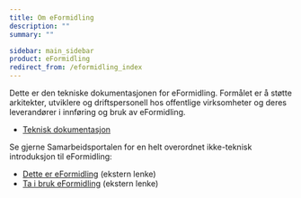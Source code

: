 ```yaml
---
title: Om eFormidling
description: ""
summary: ""

sidebar: main_sidebar
product: eFormidling
redirect_from: /eformidling_index
---
```


Dette er den tekniske dokumentasjonen for eFormidling. Formålet er å støtte arkitekter, utviklere og driftspersonell hos
offentlige virksomheter og deres leverandører i innføring og bruk av eFormidling.

- [Teknisk dokumentasjon](Introduksjon/)

Se gjerne Samarbeidsportalen for en helt overordnet ikke-teknisk introduksjon til eFormidling:

- [Dette er eFormidling](https://samarbeid.digdir.no/eformidling/dette-er-eformidling/46) (ekstern lenke)
- [Ta i bruk eFormidling](https://samarbeid.digdir.no/eformidling/ta-i-bruk-eformidling/98) (ekstern lenke)

